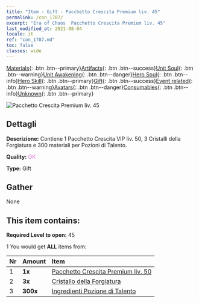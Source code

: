 ```yaml
---
title: "Item - Gift - Pacchetto Crescita Premium liv. 45"
permalink: /con_1787/
excerpt: "Era of Chaos  Pacchetto Crescita Premium liv. 45"
last_modified_at: 2021-08-04
locale: it
ref: "con_1787.md"
toc: false
classes: wide
---
```

 [Materials](/ItemsIT/){: .btn .btn--primary}[Artifacts](/ItemsIT/Artifacts/){: .btn .btn--success}[Unit Soul](/ItemsIT/UnitSoul/){: .btn .btn--warning}[Unit Awakening](/ItemsIT/UnitAwakening/){: .btn .btn--danger}[Hero Soul](/ItemsIT/HeroSoul/){: .btn .btn--info}[Hero Skill](/ItemsIT/HeroSkill/){: .btn .btn--primary}[Gift](/ItemsIT/Gift/){: .btn .btn--success}[Event related](/ItemsIT/Events/){: .btn .btn--warning}[Avatars](/ItemsIT/Avatars/){: .btn .btn--danger}[Consumables](/ItemsIT/Consumables/){: .btn .btn--info}[Unknown](/ItemsIT/Unknown/){: .btn .btn--primary}

 ![Pacchetto Crescita Premium liv. 45](/images/t/i_907221.png)

## Dettagli
 **Descrizione:** Contiene 1 Pacchetto Crescita VIP liv. 50, 3 Cristalli della Forgiatura e 300 materiali per Pozioni di Talento.

 **Quality:** <span style="color: #DA70D6">OK</span>

 **Type:** Gift

## Gather

  None

## This item contains:

 **Required Level to open:** 45

 1 You would get **ALL** items  from:

  | Nr | Amount |     Item    |
  |:---|:-------|:------------|
  | 1 |  **1x** | [Pacchetto Crescita Premium liv. 50](/ItemsIT/con_1788/) |  | 
  | 2 |  **3x** | [Cristallo della Forgiatura](/ItemsIT/art_189/) |  | 
  | 3 |  **300x** | [Ingredienti Pozione di Talento](/ItemsIT/con_1120/) |  | 
